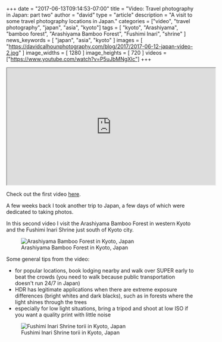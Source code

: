 +++
date = "2017-06-13T09:14:53-07:00"
title = "Video: Travel photography in Japan: part two"
author = "david"
type = "article"
description = "A visit to some travel photography locations in Japan."
categories = ["video", "travel photography", "japan", "asia", "kyoto"]
tags = [ "kyoto", "Arashiyama", "bamboo forest", "Arashiyama Bamboo Forest", "Fushimi Inari", "shrine" ]
news_keywords = [ "japan", "asia", "kyoto" ]
images = [ "https://davidcalhounphotography.com/blog/2017/2017-06-12-japan-video-2.jpg" ]
image_widths = [ 1280 ]
image_heights = [ 720 ]
videos = ["https://www.youtube.com/watch?v=P5uJbMNgXlc"]
+++

<div itemscope itemType="https://schema.org/VideoObject">
<meta itemprop="name" content="Travel photography in Japan - Part 2" />
<meta itemprop="description" content="Video locations: Arashiyama Bamboo Forest and
Fushimi Inari Shrine in Kyoto, Japan." />
<meta itemprop="thumbnailUrl" content="https://davidcalhounphotography.com/blog/2017/2017-06-12-japan-video-2.jpg" />
<meta itemprop="uploadDate" content="2017-06-13" />
<iframe width="560" height="315" src="https://www.youtube.com/embed/P5uJbMNgXlc" allowfullscreen class="center"></iframe>
</div>

Check out the first video <a href="https://davidcalhounphotography.com/blog/video-travel-photography-in-japan-part-one/">here</a>.


A few weeks back I took another trip to Japan, a few days of which were dedicated to taking photos.

In this second video I visit the Arashiyama Bamboo Forest in western Kyoto and the Fushimi Inari Shrine just south of Kyoto city.

<figure itemscope itemtype="http://schema.org/Photograph">
<img itemprop="image" src="https://davidcalhounphotography.com/blog/2017/2017-03-arashiyama-bamboo-forest-kyoto-japan.jpg" alt="Arashiyama Bamboo Forest in Kyoto, Japan">
<figcaption itemprop="about">Arashiyama Bamboo Forest in Kyoto, Japan</figcaption>
<meta itemprop="creator" content="David Calhoun">
<meta itemprop="copyrightHolder" content="David Calhoun Photography">
<meta itemprop="copyrightYear" content="2017">
<meta itemprop="genre" content="Travel Photography">
<meta itemprop="keywords" content="japan, kyoto, arashiyama, bamboo forest, nature, bamboo, trees, path, peaceful">
</figure>

Some general tips from the video:

* for popular locations, book lodging nearby and walk over SUPER early to beat the crowds (you need to walk because public transportation doesn't run 24/7 in Japan)
* HDR has legitimate applications when there are extreme exposure differences (bright whites and dark blacks), such as in forests where the light shines through the trees
* especially for low light situations, bring a tripod and shoot at low ISO if you want a quality print with little noise

<figure itemscope itemtype="http://schema.org/Photograph">
<img itemprop="image" src="https://davidcalhounphotography.com/blog/2017/2017-03-fushimi-inari-shrine-torii-kyoto-japan.jpg" alt="Fushimi Inari Shrine torii in Kyoto, Japan">
<figcaption itemprop="about">Fushimi Inari Shrine torii in Kyoto, Japan</figcaption>
<meta itemprop="creator" content="David Calhoun">
<meta itemprop="copyrightHolder" content="David Calhoun Photography">
<meta itemprop="copyrightYear" content="2017">
<meta itemprop="genre" content="Travel Photography">
<meta itemprop="keywords" content="japan, kyoto, fushimi inari, shrine, traditional, path, torii, vermillion, red">
</figure>